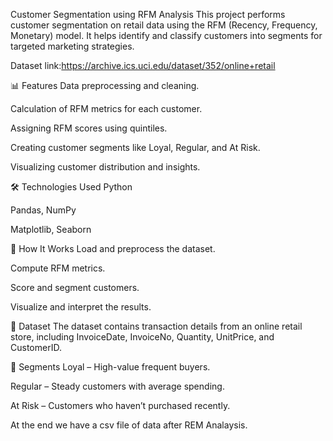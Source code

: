 Customer Segmentation using RFM Analysis
This project performs customer segmentation on retail data using the RFM (Recency, Frequency, Monetary) model. It helps identify and classify customers into segments for targeted marketing strategies.

Dataset link:https://archive.ics.uci.edu/dataset/352/online+retail

📊 Features
Data preprocessing and cleaning.

Calculation of RFM metrics for each customer.

Assigning RFM scores using quintiles.

Creating customer segments like Loyal, Regular, and At Risk.

Visualizing customer distribution and insights.

🛠 Technologies Used
Python

Pandas, NumPy

Matplotlib, Seaborn

🚀 How It Works
Load and preprocess the dataset.

Compute RFM metrics.

Score and segment customers.

Visualize and interpret the results.

📂 Dataset
The dataset contains transaction details from an online retail store, including InvoiceDate, InvoiceNo, Quantity, UnitPrice, and CustomerID.

📌 Segments
Loyal – High-value frequent buyers.

Regular – Steady customers with average spending.

At Risk – Customers who haven’t purchased recently.

At the end we have a csv file of data after REM Analaysis.

